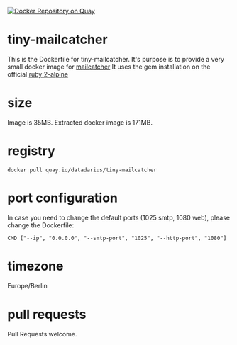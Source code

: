 [![Docker Repository on Quay](https://quay.io/repository/datadarius/tiny-mailcatcher/status "Docker Repository on Quay")](https://quay.io/repository/datadarius/tiny-mailcatcher)

# tiny-mailcatcher
This is the Dockerfile for tiny-mailcatcher.
It's purpose is to provide a very small docker image for [mailcatcher](https://rubygems.org/gems/mailcatcher/)
It uses the gem installation on the official [ruby:2-alpine](https://hub.docker.com/r/library/ruby)

# size
Image is 35MB.
Extracted docker image is 171MB.

# registry
`docker pull quay.io/datadarius/tiny-mailcatcher`

# port configuration
In case you need to change the default ports (1025 smtp, 1080 web),
please change the Dockerfile:

`CMD ["--ip", "0.0.0.0", "--smtp-port", "1025", "--http-port", "1080"]`

# timezone
Europe/Berlin

# pull requests
Pull Requests welcome.